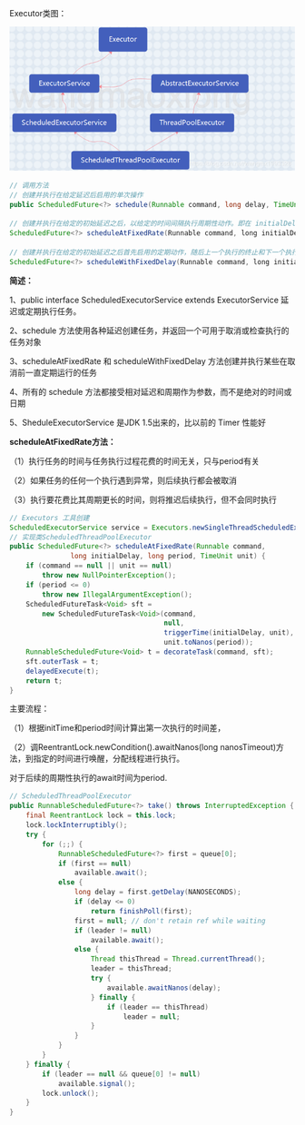 

Executor类图：

<img src="../resource/Executor类图.png" style="zoom:67%;" />

```java
// 调用方法
// 创建并执行在给定延迟后启用的单次操作
public ScheduledFuture<?> schedule(Runnable command, long delay, TimeUnit unit);

// 创建并执行在给定的初始延迟之后，以给定的时间间隔执行周期性动作。即在 initialDelay 初始延迟后，initialDelay+period 执行第一次，initialDelay + 2 * period  执行第二次，依次类推。
ScheduledFuture<?> scheduleAtFixedRate(Runnable command, long initialDelay, long period, TimeUnit unit)

// 创建并执行在给定的初始延迟之后首先启用的定期动作，随后上一个执行的终止和下一个执行的开始之间给定的延迟。
ScheduledFuture<?> scheduleWithFixedDelay(Runnable command, long initialDelay, long delay, TimeUnit unit)

```

**简述：**

1、public interface ScheduledExecutorService extends ExecutorService 延迟或定期执行任务。 

2、schedule 方法使用各种延迟创建任务，并返回一个可用于取消或检查执行的任务对象

3、scheduleAtFixedRate 和 scheduleWithFixedDelay 方法创建并执行某些在取消前一直定期运行的任务

4、所有的 schedule 方法都接受相对延迟和周期作为参数，而不是绝对的时间或日期

5、SheduleExecutorService 是JDK 1.5出来的，比以前的 Timer 性能好



**scheduleAtFixedRate方法：**

（1）执行任务的时间与任务执行过程花费的时间无关，只与period有关

（2）如果任务的任何一个执行遇到异常，则后续执行都会被取消

（3）执行要花费比其周期更长的时间，则将推迟后续执行，但不会同时执行



```java
// Executors 工具创建
ScheduledExecutorService service = Executors.newSingleThreadScheduledExecutor();
// 实现类ScheduledThreadPoolExecutor
public ScheduledFuture<?> scheduleAtFixedRate(Runnable command, 
               long initialDelay, long period, TimeUnit unit) {
    if (command == null || unit == null)
        throw new NullPointerException();
    if (period <= 0)
        throw new IllegalArgumentException();
    ScheduledFutureTask<Void> sft =
        new ScheduledFutureTask<Void>(command,
                                      null,
                                      triggerTime(initialDelay, unit),
                                      unit.toNanos(period));
    RunnableScheduledFuture<Void> t = decorateTask(command, sft);
    sft.outerTask = t;
    delayedExecute(t);
    return t;
}
```

主要流程：

（1）根据initTime和period时间计算出第一次执行的时间差，

（2）调ReentrantLock.newCondition().awaitNanos(long nanosTimeout)方法，到指定的时间进行唤醒，分配线程进行执行。

对于后续的周期性执行的await时间为period.

```java
// ScheduledThreadPoolExecutor
public RunnableScheduledFuture<?> take() throws InterruptedException {
    final ReentrantLock lock = this.lock;
    lock.lockInterruptibly();
    try {
        for (;;) {
            RunnableScheduledFuture<?> first = queue[0];
            if (first == null)
                available.await();
            else {
                long delay = first.getDelay(NANOSECONDS);
                if (delay <= 0)
                    return finishPoll(first);
                first = null; // don't retain ref while waiting
                if (leader != null)
                    available.await();
                else {
                    Thread thisThread = Thread.currentThread();
                    leader = thisThread;
                    try {
                        available.awaitNanos(delay);
                    } finally {
                        if (leader == thisThread)
                            leader = null;
                    }
                }
            }
        }
    } finally {
        if (leader == null && queue[0] != null)
            available.signal();
        lock.unlock();
    }
}
```

